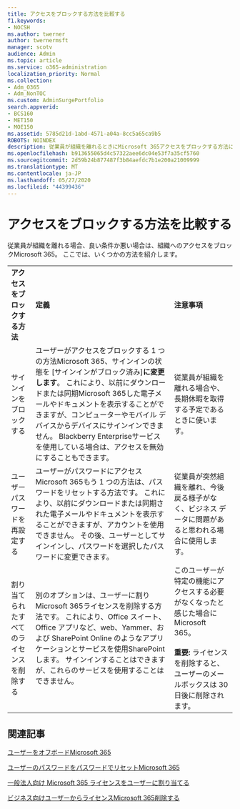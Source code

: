 ```yaml
---
title: アクセスをブロックする方法を比較する
f1.keywords:
- NOCSH
ms.author: twerner
author: twernermsft
manager: scotv
audience: Admin
ms.topic: article
ms.service: o365-administration
localization_priority: Normal
ms.collection:
- Adm_O365
- Adm_NonTOC
ms.custom: AdminSurgePortfolio
search.appverid:
- BCS160
- MET150
- MOE150
ms.assetid: 5785d21d-1abd-4571-a04a-8cc5a65ca9b5
ROBOTS: NOINDEX
description: 従業員が組織を離れるときにMicrosoft 365アクセスをブロックする方法について学習します。
ms.openlocfilehash: b913655065d4c57322aee6dc04e53f7a35cf5760
ms.sourcegitcommit: 2d59b24b877487f3b84aefdc7b1e200a21009999
ms.translationtype: MT
ms.contentlocale: ja-JP
ms.lasthandoff: 05/27/2020
ms.locfileid: "44399436"
---
```

# <a name="compare-ways-to-block-access"></a>アクセスをブロックする方法を比較する

従業員が組織を離れる場合、良い条件か悪い場合は、組織へのアクセスをブロックMicrosoft 365。 ここでは、いくつかの方法を紹介します。
  
||||
|:-----|:-----|:-----|
|**アクセスをブロックする方法** <br/> |**定義** <br/> |**注意事項** <br/> |
|サインインをブロックする  <br/> |ユーザーがアクセスをブロックする 1 つの方法Microsoft 365、サインインの状態を [サインインがブロック済み]**に変更します**。 これにより、以前にダウンロードまたは同期Microsoft 365した電子メールやドキュメントを表示することができますが、コンピューターやモバイル デバイスからデバイスにサインインできません。 Blackberry Enterpriseサービスを使用している場合は、アクセスを無効にすることもできます。  <br/> |従業員が組織を離れる場合や、長期休暇を取得する予定であるときに使います。  <br/> |
|ユーザー パスワードを再設定する  <br/> |ユーザーがパスワードにアクセスMicrosoft 365もう 1 つの方法は、パスワードをリセットする方法です。 これにより、以前にダウンロードまたは同期された電子メールやドキュメントを表示することができますが、アカウントを使用できません。 その後、ユーザーとしてサインインし、パスワードを選択したパスワードに変更できます。  <br/> |従業員が突然組織を離れ、今後戻る様子がなく、ビジネス データに問題があると思われる場合に使用します。  <br/> |
|割り当てられたすべてのライセンスを削除する  <br/> |別のオプションは、ユーザーに割りMicrosoft 365ライセンスを削除する方法です。 これにより、Office スイート、Office アプリなど、web、Yammer、および SharePoint Online のようなアプリケーションとサービスを使用SharePointします。 サインインすることはできますが、これらのサービスを使用することはできません。  <br/> |このユーザーが特定の機能にアクセスする必要がなくなったと感じた場合にMicrosoft 365。  <br/> <br> **重要:** ライセンスを削除すると、ユーザーのメールボックスは 30 日後に削除されます。
   
## <a name="related-articles"></a>関連記事

[ユーザーをオフボードMicrosoft 365](../add-users/remove-former-employee.md)
    
[ユーザーのパスワードをパスワードでリセットMicrosoft 365](../add-users/reset-passwords.md)
    
[一般法人向け Microsoft 365 ライセンスをユーザーに割り当てる](../manage/assign-licenses-to-users.md)
    
[ビジネス向けユーザーからライセンスMicrosoft 365削除する](../manage/remove-licenses-from-users.md)
    

